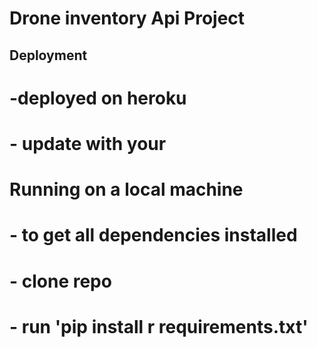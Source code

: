 # Drone inventory Api Project

## Deployment
#   -deployed on heroku
#   - update with your <heroku-url>

# Running on a local machine
#   - to get all dependencies installed
#   - clone repo
#   - run 'pip install r requirements.txt'